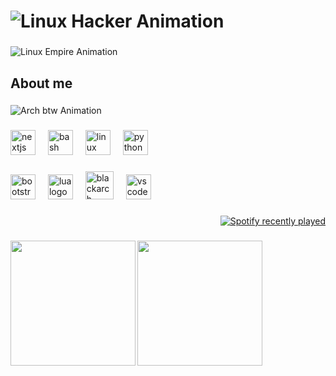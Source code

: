 <h1 align="left">
  <img src="https://readme-typing-svg.demolab.com?font=Share+Tech+Mono&size=30&pause=1000&color=000000&center=false&vCenter=true&repeat=true&width=435&lines=LINUX;[ACCESS+GRANTED];EMBRACE+THE+TERMINAL" alt="Linux Hacker Animation" />
</h1>

###

<p align="left">
  <img src="https://readme-typing-svg.demolab.com?font=Share+Tech+Mono&size=25&pause=1000&color=000000&center=false&vCenter=true&repeat=true&width=500&lines=THE+LINUX+EMPIRE+NEEDS+YOU.;EMBRACE+LINUX." alt="Linux Empire Animation" />
</p>

###

<h2 align="left">About me</h2>

###

<p align="left">
  <img src="https://readme-typing-svg.demolab.com?font=Share+Tech+Mono&size=25&pause=1000&color=00BFFF&center=false&vCenter=true&repeat=true&width=300&lines=I+USE+ARCH+BTW;X64" alt="Arch btw Animation" />
</p>

###

<div align="left">
  <img src="https://cdn.jsdelivr.net/gh/devicons/devicon/icons/nextjs/nextjs-original.svg" height="40" alt="nextjs logo"  />
  <img width="12" />
  <img src="https://cdn.jsdelivr.net/gh/devicons/devicon/icons/bash/bash-original.svg" height="40" alt="bash logo"  />
  <img width="12" />
  <img src="https://cdn.jsdelivr.net/gh/devicons/devicon/icons/linux/linux-original.svg" height="40" alt="linux logo"  />
  <img width="12" />
  <img src="https://cdn.jsdelivr.net/gh/devicons/devicon/icons/python/python-original.svg" height="40" alt="python logo"  />
</div>

###

<div align="left">
  <img src="https://cdn.jsdelivr.net/gh/devicons/devicon/icons/bootstrap/bootstrap-original.svg" height="40" alt="bootstrap logo"  />
  <img width="12" />
  <img src="https://cdn.jsdelivr.net/gh/devicons/devicon/icons/lua/lua-original.svg" height="40" alt="lua logo"  />
  <img width="12" />
  <!-- GIF do BlackArch no lugar do React -->
  <img src="https://github.com/user-attachments/assets/f2c9c351-2c7d-4cc2-bd39-ff56bfa1a7de" height="45" alt="blackarch linux gif" />
  <img width="12" />
  <img src="https://cdn.jsdelivr.net/gh/devicons/devicon/icons/vscode/vscode-original.svg" height="40" alt="vscode logo"  />
</div>

###

<div align="right">
  <a href="https://open.spotify.com/user/slovask">
    <img src="https://spotify-recently-played-readme.vercel.app/api?user=slovask&count=5&unique=false" alt="Spotify recently played"  />
  </a>
</div>

###

<img align="left" height="200" src="https://tenor.com/pt-BR/view/hacker-gif-19246062.gif"  />

###

<img align="left" height="200" src="https://tenor.com/pt-BR/view/linux-gif-3740677015790732516.gif"  />
